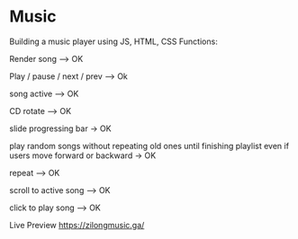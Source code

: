 # Music
Building a music player using JS, HTML, CSS Functions:

Render song --> OK

Play / pause / next / prev --> Ok

song active --> OK

CD rotate --> OK

slide progressing bar -> OK

play random songs without repeating old ones until finishing playlist even if users move forward or backward -> OK

repeat --> OK

scroll to active song --> OK

click to play song --> OK


Live Preview
https://zilongmusic.ga/
